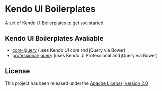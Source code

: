 # Kendo UI Boilerplates

A set of Kendo UI Boilerplates to get you started.

## Kendo UI Boilerplates Avaliable

* [core-jquery](core-jquery/) (uses Kendo UI core and jQuery via Bower)
* [professional-jquery](professional-jquery/) (uses Kendo UI Professional and jQuery via Bower)

## License

This project has been released under the [Apache License, version 2.0](http://www.apache.org/licenses/LICENSE-2.0.html)
